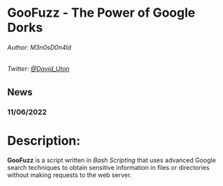 # GooFuzz - The Power of Google Dorks

###### Author: M3n0sD0n4ld
###### Twitter: [@David_Uton](https://twitter.com/David_Uton)

## News
### 11/06/2022

# Description:

**GooFuzz** is a script written in *Bash Scripting* that uses advanced Google search techniques to obtain sensitive information in files or directories without making requests to the web server.
